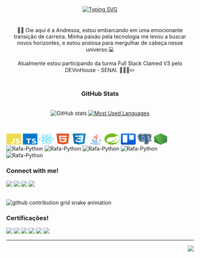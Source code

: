 <div align="center">
  <a href="https://git.io/typing-svg">
    <img src="https://readme-typing-svg.demolab.com?font=Fira+Code&weight=500&size=22&pause=1000&color=FF5AA4&center=true&vCenter=true&random=false&width=524&lines=%E2%8A%B9+Welcome+to+my+profile!+%CB%99%E1%B5%95%CB%99+%E2%8A%B9+" alt="Typing SVG">
  </a>
</div>


#
<p align="center">👋🏽 Oie aqui é a Andressa, estou embarcando em uma emocionante transição de carreira. Minha paixão pela tecnologia me levou a buscar novos horizontes, e estou ansiosa para mergulhar de cabeça nesse universo.💻

<p align="center">Atualmente estou participando da turma Full Stack Clamed V3 pelo DEVinHouse - SENAI. 👩🏽‍💻✏️ 
  
#

 
<div style="text-align: center;" align="center">
  <h3> GitHub Stats </h3>
  <br>
  <img src="https://github-readme-stats-git-masterrstaa-rickstaa.vercel.app/api?username=andressasmedeiros&hide_title=true&show_icons=true&include_all_commits=false&count_private=true&line_height=25&hide=issues&bg_color=000&title_color=FF5AA4&text_color=FFF&border_radius=3&border_color=FF5AA4&icon_color=FF5AA4&theme=jolly" alt="GitHub stats">

  <a href="https://github.com/mari4souza/github-readme-stats">
    <img src="https://github-readme-stats-git-masterrstaa-rickstaa.vercel.app/api/top-langs/?username=andressasmedeiros&line_height=10&card_width=290&layout=compact&hide_title=false&count_private=true&langs_count=4&show_icons=true&title_color=FF5AA4&hide=html,css&bg_color=000&text_color=8B8B8B&border_radius=3&border_color=FF5AA4&count_private=true" alt="Most Used Languages">
  </a>
 
</div>

##


<div style="display: inline_block"><br>
  <img align="center" alt="Rafa-Js" height="30" width="40" src="https://raw.githubusercontent.com/devicons/devicon/master/icons/javascript/javascript-plain.svg">
  <img align="center" alt="Rafa-Ts" height="30" width="40" src="https://raw.githubusercontent.com/devicons/devicon/master/icons/typescript/typescript-plain.svg">
  <img align="center" alt="Rafa-React" height="30" width="40" src="https://raw.githubusercontent.com/devicons/devicon/master/icons/react/react-original.svg">
  <img align="center" alt="Rafa-HTML" height="30" width="40" src="https://raw.githubusercontent.com/devicons/devicon/master/icons/html5/html5-original.svg">
  <img align="center" alt="Rafa-CSS" height="30" width="40" src="https://raw.githubusercontent.com/devicons/devicon/master/icons/css3/css3-original.svg">
  <img align="center" alt="Rafa-Python" height="30" width="40" src="https://raw.githubusercontent.com/devicons/devicon/master/icons/java/java-original.svg">
  <img align="center" alt="Rafa-Python" height="30" width="40" src="https://raw.githubusercontent.com/devicons/devicon/master/icons/spring/spring-original.svg">
  <img align="center" alt="Rafa-Python" height="30" width="40" src="https://raw.githubusercontent.com/devicons/devicon/master/icons/trello/trello-original.svg">
  <img align="center" alt="Rafa-Python" height="30" width="40" src="https://raw.githubusercontent.com/devicons/devicon/master/icons/postgresql/postgresql-original.svg">
  <img align="center" alt="Rafa-Python" height="30" width="40" src="https://raw.githubusercontent.com/devicons/devicon/master/icons/nodejs/nodejs-original.svg">
  <img align="center" alt="Rafa-Python" height="30" width="30" src="https://product.corel.com/help/CorelDRAW/Documentation-Windows/CorelDRAW-pt-BR/images/start_page.png">
  <img align="center" alt="Rafa-Python" height="30" width="30" src="https://cdn.icon-icons.com/icons2/2699/PNG/512/gitlab_logo_icon_169112.png">
  <img align="center" alt="Rafa-Python" height="30" width="30" src="https://upload.wikimedia.org/wikipedia/commons/thumb/9/9c/IntelliJ_IDEA_Icon.svg/2048px-IntelliJ_IDEA_Icon.svg.png">
  <img align="center" alt="Rafa-Python" height="30" width="30" src="https://cdn.icon-icons.com/icons2/2107/PNG/512/file_type_maven_icon_130397.png">
   <img align="center" alt="Rafa-Python" height="30" width="30" src="https://uxwing.com/wp-content/themes/uxwing/download/brands-and-social-media/visual-studio-code-icon.png">
</div>
  <div>
    <img align="right" alt="" height="100px" src="https://i.picasion.com/pic92/b07558508f56851284a9e9f6bbd5e184.gif">
  </div>
<div> 
   <h3 align="left">Connect with me!</h3>
  <a href="https://instagram.com/andressadsms" target="_blank"><img src="https://img.shields.io/badge/-Instagram-%23E4405F?style=for-the-badge&logo=instagram&logoColor=white" target="_blank"></a>
  <a href = "mailto:contatoandressa.scharaiber@gmail.com"><img src="https://img.shields.io/badge/-Gmail-%23333?style=for-the-badge&logo=gmail&logoColor=white" target="_blank"></a>
  <a href="https://www.linkedin.com/in/andressasmedeiros" target="_blank"><img src="https://img.shields.io/badge/-LinkedIn-%230077B5?style=for-the-badge&logo=linkedin&logoColor=white" target="_blank"></a> 
 <a href="https://www.facebook.com/andressa.dasilvamedeiros.3/" target="_blank"><img src="https://img.shields.io/badge/-Facebook-%230077B5?style=for-the-badge&logo=facebook&logoColor=white" target="_blank"></a> 


 
  
</div>

##

<picture align="center">
  <source media="(prefers-color-scheme: dark)" srcset="https://raw.githubusercontent.com/andressasmedeiros/andressasmedeiros/output/github-contribution-grid-snake-dark.svg">
  <source media="(prefers-color-scheme: light)" srcset="https://raw.githubusercontent.com/andressasmedeiros/andressasmedeiros/output/github-contribution-grid-snake-dark.svg">
  <img align="center" alt="github contribution grid snake animation" src="https://raw.githubusercontent.com/andressasmedeiros/andressasmedeiros/output/github-contribution-grid-snake.svg">
</picture>

<div> 
   <h3 align="left">Certificações!</h3>
<img src="https://hermes.dio.me/tracks/be43294e-4b68-43b0-9f03-d4221f293c45.png" height="100"></a>
<img src="https://hermes.dio.me/tracks/a039b34c-7aa8-4a3d-b765-07c8c837f67a.png" height="100"></a>
<img src="https://www.softplan.com.br/wp-content/uploads/2022/08/logo-dev-in-01.png" height="80"></a>
<img src="https://static-00.iconduck.com/assets.00/github-octocat-icon-2048x1800-53ry4fpw.png" height="80"></a>
<img src="https://git-scm.com/images/logos/downloads/Git-Icon-1788C.png" height="80"></a>
<img src="https://upload.wikimedia.org/wikipedia/commons/a/ad/Figma-1-logo.png" height="80"></a>
</div>

___________________________________________________________________________________________

<img align="right" src="https://komarev.com/ghpvc/?username=andressasmedeiros&color=ff5aa4"><br>

##

<div align="center">
  <a href="https://github.com/andressasmedeiros">
  </a>
</div>
